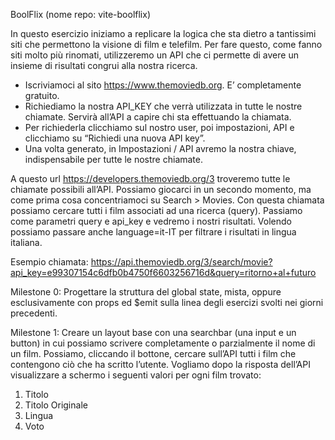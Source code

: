 BoolFlix
(nome repo: vite-boolflix)

In questo esercizio iniziamo a replicare la logica che sta dietro a tantissimi siti che permettono la visione di film e telefilm.
Per fare questo, come fanno siti molto più rinomati, utilizzeremo un API che ci permette di avere un insieme di risultati congrui alla nostra ricerca.

-	Iscriviamoci al sito https://www.themoviedb.org. E’ completamente gratuito. 
-	Richiediamo la nostra API_KEY che verrà utilizzata in tutte le nostre chiamate. Servirà all’API a capire chi sta effettuando la chiamata.
-	Per richiederla clicchiamo sul nostro user, poi impostazioni, API e clicchiamo su “Richiedi una nuova API key”.
-	Una volta generato, in Impostazioni / API avremo la nostra chiave, indispensabile per tutte le nostre chiamate.

A questo url https://developers.themoviedb.org/3 troveremo tutte le chiamate possibili all’API. Possiamo giocarci in un secondo momento, ma come prima cosa concentriamoci su Search > Movies. 
Con questa chiamata possiamo cercare tutti i film associati ad una ricerca (query). Passiamo come parametri query e api_key e vedremo i nostri risultati. Volendo possiamo passare anche language=it-IT per filtrare i risultati in lingua italiana.

Esempio chiamata: 
https://api.themoviedb.org/3/search/movie?api_key=e99307154c6dfb0b4750f6603256716d&query=ritorno+al+futuro

Milestone 0:
Progettare la struttura del global state, mista, oppure esclusivamente con props ed $emit sulla linea degli esercizi svolti nei giorni precedenti.

Milestone 1:
Creare un layout base con una searchbar (una input e un button) in cui possiamo scrivere completamente o parzialmente il nome di un film. Possiamo, cliccando il  bottone, cercare sull’API tutti i film che contengono ciò che ha scritto l’utente.
Vogliamo dopo la risposta dell’API visualizzare a schermo i seguenti valori per ogni film trovato: 
1.	Titolo
2.	Titolo Originale
3.	Lingua
4.	Voto
